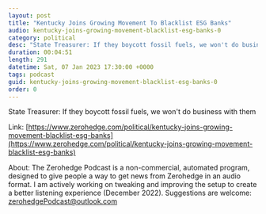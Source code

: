 ```yaml
---
layout: post
title: "Kentucky Joins Growing Movement To Blacklist ESG Banks"
audio: kentucky-joins-growing-movement-blacklist-esg-banks-0
category: political
desc: "State Treasurer: If they boycott fossil fuels, we won't do business with them"
duration: 00:04:51
length: 291
datetime: Sat, 07 Jan 2023 17:30:00 +0000
tags: podcast
guid: kentucky-joins-growing-movement-blacklist-esg-banks-0
order: 0
---
```

State Treasurer: If they boycott fossil fuels, we won't do business with them

Link: [https://www.zerohedge.com/political/kentucky-joins-growing-movement-blacklist-esg-banks](https://www.zerohedge.com/political/kentucky-joins-growing-movement-blacklist-esg-banks)

About: The Zerohedge Podcast is a non-commercial, automated program, designed to give people a way to get news from Zerohedge in an audio format.  I am actively working on tweaking and improving the setup to create a better listening experience (December 2022).  Suggestions are welcome: [zerohedgePodcast@outlook.com](mailto:zerohedgePodcast@outlook.com)